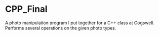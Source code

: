 # CPP_Final
A photo manipulation program I put together for a C++ class at Cogswell.
Performs several operations on the given photo types. 
